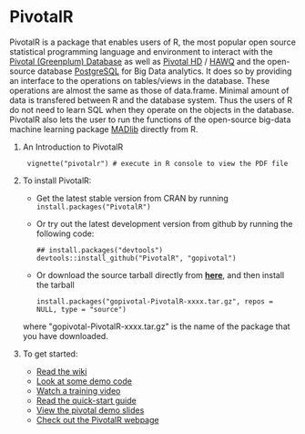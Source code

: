 PivotalR
=======

PivotalR is a package that enables users of R, the most popular open source statistical programming language
and environment to interact with the [Pivotal (Greenplum) Database](http://www.greenplum.com/products/greenplum-database)
as well as [Pivotal HD](http://www.greenplum.com/products/pivotal-hd) / [HAWQ](http://www.greenplum.com/blog/dive-in/hawq-the-new-benchmark-for-sql-on-hadoop)
and the open-source database [PostgreSQL](http://www.postgresql.org/) for Big Data
analytics. It does so by providing an interface to the operations on tables/views in the database. These
operations are almost the same as those of data.frame. Minimal amount of data is transfered between R and
the database system. Thus the users of R do not need to learn SQL when they
operate on the objects in the database. PivotalR also lets the user to run the functions of the open-source
big-data machine
learning package [MADlib](http://madlib.net/) directly from R.

1. An Introduction to PivotalR

        vignette("pivotalr") # execute in R console to view the PDF file
2. To install PivotalR:
    * Get the latest stable version from CRAN by running `install.packages("PivotalR")`
    * Or try out the latest development version from github by running the following code:

        ```
        ## install.packages("devtools")
        devtools::install_github("PivotalR", "gopivotal")
        ```
    * Or download the source tarball directly from [**here**](https://github.com/gopivotal/PivotalR/tarball/master), and then install the tarball

        ```
        install.packages("gopivotal-PivotalR-xxxx.tar.gz", repos = NULL, type = "source")
        ```
    where "gopivotal-PivotalR-xxxx.tar.gz" is the name of the package that you have downloaded.
3. To get started:
    * [Read the wiki](https://github.com/gopivotal/PivotalR/wiki)
    * [Look at some demo code](https://github.com/gopivotal/PivotalR/wiki/Example)
    * [Watch a training video](https://docs.google.com/file/d/0B9bfZ-YiuzxQc1RWTEJJZ2V1TWc/edit?usp=sharing)
    * [Read the quick-start guide](https://github.com/wjjung317/gp-r/blob/master/docs/PivotalR-quick-start%20v2.pdf)
    * [View the pivotal demo slides](https://docs.google.com/presentation/d/103dv1h4VBCBAixqpezJzWmffyrcRR2h9MCJBTfMOBIM/edit?usp=sharing)
    * [Check out the PivotalR webpage](http://gopivotal.github.io/PivotalR)
